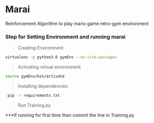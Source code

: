# Marai

Reinforcement Algorithm to play mario game retro-gym environment

### Step for Setting Environment and running marai

>Creating Environment
```sh
virtualenv -p python3.6 gymEnv --no-site-packages 
```

>Activating virtual environment
```sh
source gymEnv/bin/activate
```

>Installing dependencies 
```sh
 pip -r requirements.txt
```
>Run Training.py


***If running for first time then commit the line in Training.py
